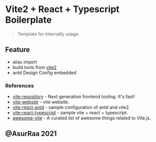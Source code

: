 # Vite2 + React + Typescript Boilerplate

> Template for internally usage.

## Feature

- alias import
- build tools from [vite2](https://github.com/vitejs/vite)
- antd Design Config embedded

### References

- [vite-repository](https://github.com/vitejs/vite) - Next generation frontend tooling. It's fast!
- [vite-website](https://vitejs.dev/guide/migration.html#custom-blocks-transforms) - vite website.
- [vite-react-antd](https://github.com/Nick930826/vite-react-app) - sample configuration of antd and vite2.
- [vite-react-typescript](https://github.com/Dieman89/vite-reactts-chakra-starter) - sample vite + react + typescript.
- [awesome-vite](https://github.com/vitejs/awesome-vite) - A curated list of awesome things related to Vite.js.

## @AsurRaa 2021
